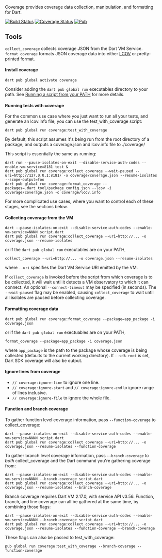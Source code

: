 Coverage provides coverage data collection, manipulation, and formatting for
Dart.

[![Build Status](https://github.com/dart-lang/coverage/workflows/Dart%20CI/badge.svg)](https://github.com/dart-lang/coverage/actions?query=workflow%3A"Dart+CI"+branch%3Amaster)
[![Coverage Status](https://coveralls.io/repos/dart-lang/coverage/badge.svg?branch=master)](https://coveralls.io/r/dart-lang/coverage)
[![Pub](https://img.shields.io/pub/v/coverage.svg)](https://pub.dev/packages/coverage)

## Tools

`collect_coverage` collects coverage JSON from the Dart VM Service.
`format_coverage` formats JSON coverage data into either
[LCOV](http://ltp.sourceforge.net/coverage/lcov.php) or pretty-printed format.

#### Install coverage

    dart pub global activate coverage

Consider adding the `dart pub global run` executables directory to your path.
See
[Running a script from your PATH](https://dart.dev/tools/pub/cmd/pub-global#running-a-script-from-your-path)
for more details.

#### Running tests with coverage

For the common use case where you just want to run all your tests, and generate
an lcov.info file, you can use the test_with_coverage script:

```
dart pub global run coverage:test_with_coverage
```

By default, this script assumes it's being run from the root directory of a
package, and outputs a coverage.json and lcov.info file to ./coverage/

This script is essentially the same as running:

```
dart run --pause-isolates-on-exit --disable-service-auth-codes --enable-vm-service=8181 test &
dart pub global run coverage:collect_coverage --wait-paused --uri=http://127.0.0.1:8181/ -o coverage/coverage.json --resume-isolates --scope-output=foo
dart pub global run coverage:format_coverage --packages=.dart_tool/package_config.json --lcov -i coverage/coverage.json -o coverage/lcov.info
```

For more complicated use cases, where you want to control each of these stages,
see the sections below.

#### Collecting coverage from the VM

```
dart --pause-isolates-on-exit --disable-service-auth-codes --enable-vm-service=NNNN script.dart
dart pub global run coverage:collect_coverage --uri=http://... -o coverage.json --resume-isolates
```

or if the `dart pub global run` executables are on your PATH,

```
collect_coverage --uri=http://... -o coverage.json --resume-isolates
```

where `--uri` specifies the Dart VM Service URI emitted by the VM.

If `collect_coverage` is invoked before the script from which coverage is to be
collected, it will wait until it detects a VM observatory to which it can
connect. An optional `--connect-timeout` may be specified (in seconds). The
`--wait-paused` flag may be enabled, causing `collect_coverage` to wait until
all isolates are paused before collecting coverage.

#### Formatting coverage data

```
dart pub global run coverage:format_coverage --package=app_package -i coverage.json
```

or if the `dart pub global run` exectuables are on your PATH,

```
format_coverage --package=app_package -i coverage.json
```

where `app_package` is the path to the package whose coverage is being collected
(defaults to the current working directory). If `--sdk-root` is set, Dart SDK
coverage will also be output.

#### Ignore lines from coverage

- `// coverage:ignore-line` to ignore one line.
- `// coverage:ignore-start` and `// coverage:ignore-end` to ignore range of
  lines inclusive.
- `// coverage:ignore-file` to ignore the whole file.

#### Function and branch coverage

To gather function level coverage information, pass `--function-coverage` to
collect_coverage:

```
dart --pause-isolates-on-exit --disable-service-auth-codes --enable-vm-service=NNNN script.dart
dart pub global run coverage:collect_coverage --uri=http://... -o coverage.json --resume-isolates --function-coverage
```

To gather branch level coverage information, pass `--branch-coverage` to _both_
collect_coverage and the Dart command you're gathering coverage from:

```
dart --pause-isolates-on-exit --disable-service-auth-codes --enable-vm-service=NNNN --branch-coverage script.dart
dart pub global run coverage:collect_coverage --uri=http://... -o coverage.json --resume-isolates --branch-coverage
```

Branch coverage requires Dart VM 2.17.0, with service API v3.56. Function,
branch, and line coverage can all be gathered at the same time, by combining
those flags:

```
dart --pause-isolates-on-exit --disable-service-auth-codes --enable-vm-service=NNNN --branch-coverage script.dart
dart pub global run coverage:collect_coverage --uri=http://... -o coverage.json --resume-isolates --function-coverage --branch-coverage
```

These flags can also be passed to test_with_coverage:

```
pub global run coverage:test_with_coverage --branch-coverage --function-coverage
```
